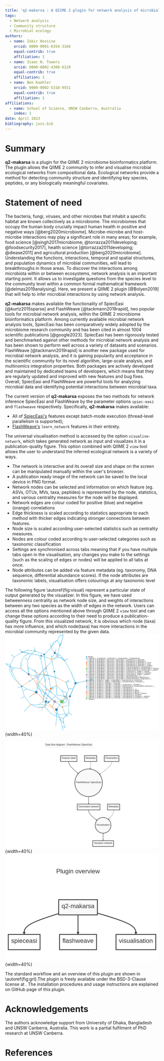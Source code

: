 ```yaml
---
title: 'q2-makarsa : A QIIME 2 plugin for network analysis of microbial data'
tags:
  - Network analysis
  - Community structure
  - Microbial ecology
authors:
  - name: Zakir Hossine
    orcid: 0000-0001-6354-3166
    equal-contrib: true
    affiliation: 1
  - name: Isaac N. Towers
    orcid: 0000-0002-4308-6129
    equal-contrib: true
    affiliation: 1
  - name: Ben Kaehler
    orcid: 0000-0002-5318-9551 
    equal-contrib: true 
    affiliation: 1
affiliations:
  - name: School of Science, UNSW Canberra, Australia
    index: 1
date: April 2023
bibliography: joss.bib
---
```


# Summary

**q2-makarsa** is a plugin for the QIIME 2 microbiome bioinformatics platform.
The plugin allows the QIIME 2 community to infer and visualise microbial
ecological networks from compositional data. Ecological networks provide a
method for detecting community structure and identifying key species, peptides,
or any biologically meaningful covariates.

# Statement of need

The bacteria, fungi, viruses, and other microbes that inhabit a specific
habitat are known collectively as a microbiome. The microbiomes that occupy the
human body crucially impact human health in positive and negative ways
[@berg2020microbiome]. Microbe-microbe and host-microbe interactions may play a
significant role in many areas; for example, food science
[@singh2017microbiome; @torrazza2011developing; @foodsecurity2017], health
science [@torrazza2011developing; @diease2011] and agricultural production
[@berg2020microbiome]. Understanding the functions, interactions, temporal and
spatial structures, and population dynamics of microbial communities, will lead
to breakthroughs in those areas. To discover the interactions among microbiota
within or between ecosystems, network analysis is an important starting point.
It allows us to investigate questions from the species level to the community
level within a common formal mathematical framework [@delmas2019analysing].
Here, we present a QIIME 2 plugin [@Bolyen2019] that will help to infer
microbial interactions by using network analysis.

**q2-makarsa** makes available the functionality of SpiecEasi
[@kurtz2015sparse] and FlashWeave [@tackmann2019rapid], two popular tools for
microbial network analysis, within the QIIME 2 microbiome bioinformatics
platform. Among currently available microbial network analysis tools, SpiecEasi
has been comparatively widely adopted by the microbiome research community and
has been cited in almost 1004 scientific publications [@google2023]. SpiecEasi
has been rigorously tested and benchmarked against other methods for microbial
network analysis and has been shown to perform well across a variety of
datasets and scenarios. FlashWeave [@tackmann2019rapid] is another new package
used for microbial network analysis, and it is gaining popularity and
acceptance in the scientific community for its novel algorithm, large-scale
analysis, and multinomics integration properties. Both packages are actively
developed and maintained by dedicated teams of developers, which means that
they are regularly updated and improved with new features and bug fixes.
Overall, SpiecEasi and FlashWeave are powerful tools for analyzing microbial
data and identifying potential interactions between microbial taxa.

The current version of **q2-makarsa** exposes the two methods for network
inference SpiecEasi and FlashWeave by the parameter options `spiec-easi` and
`flashweave` respectively. Specifically, **q2-makarsa** makes available: 

* All of [SpiecEasi's](https://github.com/zdk123/SpiecEasi) features except
  batch-mode execution (thread-level parallelism is supported);
* [FlashWeave's](https://github.com/meringlab/FlashWeave.jl) `learn_network`
  features in their entirety. 

The universal visualisation method is accessed by the option
`visualise-network`, which takes generated network as input and
visualizes it in a publication-quality figure. This option combined with
QIIME 2 `view` tool allows the user to understand the inferred ecological 
network is a variety of ways.

* The network is interactive and its overall size and shape on the screen can
  be manipulated manually within the user's browser.
* A publication ready image of the network can be saved to the local device in
  PNG format.
* Network nodes can be selected and information on which feature (eg. ASVs,
  OTUs, MVs, taxa, peptides)  is represented by the node, statistics, and
  various centrality measures for the node will be displayed.
* Network edges are colour coded for positive (blue) and negative (orange)
  correlations
* Edge thickness is scaled according to statistics appropriate to each method
  with thicker edges indicating stronger connections between features.
* Node size is scaled according user-selected statistics such as centrality
  measures.
* Nodes are colour coded according to user-selected categories such as
  taxonomic classification
* Settings are synchronised across tabs meaning that if you have multiple tabs
  open in the visualisation, any changes you make to the settings (such as the
  scaling of edges or nodes) will be applied to all tabs at once.
* Node attributes can be added via feature metadata (eg. taxonomy, DNA
  sequence, differential abundance scores). If the node attributes are
  taxonomic labels, visualisation offers colourings at any taxonomic level

The following figure \autoref{fig:visual} represent a particular state of output
generated by the visualizer. In this figure, we have used betweenness centrality as network
node size, and weights of interactions between any two species as the width of edges in the network.
Users can access all the options mentioned above through QIIME 2 `view` tool and can change these
options according to their need to produce a publication-quality figure.
From this visualized network, it is obvious which node (taxa) has more influence, and which node(taxa)
has more interactions in the microbial community represented by the given data.
![Visualization.\label{fig:visual}](visualize_net.png){width=40%}


![Data_flow_diagram.\label{fig:grl}](Data_flow_diagram.png){width=40%}  
![Overview.\label{fig:grl}](overview.png){width=40%}

The standard workflow and an overview of this plugin are shown in
\autoref{fig:grl}.The plugin is freely available under the BSD-3-Clause license at
[](https://github.com/BenKaehler/makarsa). The installation procedures and usage 
instructions are explained on GitHub page of this plugin[](https://github.com/BenKaehler/makarsa).



# Acknowledgements

The authors acknowledge support from University of Dhaka, Bangladesh and UNSW
Canberra, Australia. This work is a partial fulfilment of PhD research at
UNSW Canberra.

# References

